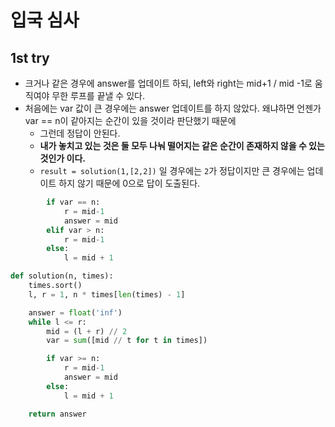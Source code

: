 # 입국 심사

## 1st try
- 크거나 같은 경우에 answer를 업데이트 하되, left와 right는 mid+1 / mid -1로 움직여야 무한 루프를 끝낼 수 있다.
- 처음에는 var 값이 큰 경우에는 answer 업데이트를 하지 않았다. 왜냐하면 언젠가 var == n이 같아지는 순간이 있을 것이라 판단했기 때문에
  - 그런데 정답이 안된다.
  - **내가 놓치고 있는 것은 둘 모두 나눠 떨어지는 같은 순간이 존재하지 않을 수 있는 것인가 이다.**
  - `result = solution(1,[2,2])` 일 경우에는 `2`가 정답이지만 큰 경우에는 업데이트 하지 않기 때문에 0으로 답이 도출된다.
```python
        if var == n:
            r = mid-1
            answer = mid
        elif var > n:
            r = mid-1
        else:
            l = mid + 1
```

```python
def solution(n, times):
    times.sort()
    l, r = 1, n * times[len(times) - 1]

    answer = float('inf')
    while l <= r:
        mid = (l + r) // 2
        var = sum([mid // t for t in times])

        if var >= n:
            r = mid-1
            answer = mid
        else:
            l = mid + 1

    return answer
```